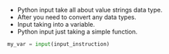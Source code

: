 - Python input take all about value strings data type.
- After you need to convert any data types.
- Input taking into a variable.
- Python input just taking a simple function.
```python
my_var = input(input_instruction)
```